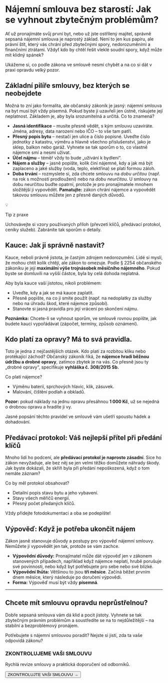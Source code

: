 # Nájemní smlouva bez starostí: Jak se vyhnout zbytečným problémům?

Ať už pronajímáte svůj první byt, nebo už jste ostřílený majitel, správně sepsaná nájemní smlouva je naprostý základ. Není to jen kus papíru, ale právní štít, který vás chrání před zbytečnými spory, nedorozuměními a finančními ztrátami. Vždyť kdo by chtěl řešit vleklé soudní spory, když může mít klidný spánek?

Ukážeme si, co podle zákona ve smlouvě nesmí chybět a na co si dát v praxi opravdu velký pozor.

## Základní pilíře smlouvy, bez kterých se neobejdete

Možná to zní jako formalita, ale občanský zákoník je jasný: nájemní smlouva na byt musí být vždy písemná. Pokud byste ji uzavřeli jen ústně, riskujete její neplatnost. Základem je, aby byla srozumitelná a určitá. Co to znamená?

- <strong>Jasná identifikace</strong> – musíte přesně vědět, s kým smlouvu uzavíráte. Jména, adresy, data narození nebo IČO – to vše tam patří.
- <strong>Přesný popis bytu</strong> – nestačí jen ulice a číslo popisné. Uveďte číslo jednotky z katastru, výměru a hlavně všechno příslušenství, jako je sklep, balkon nebo garáž. Vyhnete se tak sporům o to, co vlastně nájemce smí a nesmí užívat.
- <strong>Účel nájmu</strong> – téměř vždy to bude „užívání k bydlení“.
- <strong>Nájem a služby</strong> – jasně popište, kolik činí nájemné, kdy a jak má být zaplaceno a jaké služby (voda, teplo, elektřina) se platí formou záloh.
- <strong>Doba trvání</strong> – rozmyslete si, zda chcete smlouvu na <em>dobu určitou</em> (např. na rok s možností prodloužení) nebo na <em>dobu neurčitou</em>. U smlouvy na dobu neurčitou buďte opatrní, protože je pro pronajímatele mnohem složitější ji vypovědět. <strong>Pamatujte:</strong> zákon chrání nájemce a vypovědět takovou smlouvu můžete jen z přesně daných důvodů.

<div class="not-prose my-6 p-4 rounded-xl border border-blue-100 bg-blue-50 flex gap-3 items-start">
  <div class="text-xl">💡</div>
  <div>
    <p class="m-0 font-semibold">Tip z praxe</p>
    <p class="m-0 text-sm text-gray-700">Uchovávejte si vzory používaných příloh (převzetí klíčů, předávací protokol, ceníky služeb). Zabráníte tak sporům o detaily.</p>
  </div>
</div>

## Kauce: Jak ji správně nastavit?

Kauce, neboli právně jistota, je častým zdrojem nedorozumění. Lidé si myslí, že mohou chtít kolik chtějí, ale zákon to omezuje. Podle § 2254 občanského zákoníku je její <strong>maximální výše trojnásobek měsíčního nájemného</strong>. Pokud byste se domluvili na vyšší částce, byla by celá dohoda neplatná.

Aby byla kauce vaší jistotou, nikoli problémem:

- Uveďte, kdy a jak se má kauce zaplatit.
- Přesně popište, na co ji smíte použít (např. na nedoplatky za služby nebo na úhradu škod, které nájemce způsobí).
- Stanovte si jasná pravidla pro její vrácení po skončení nájmu.

<div class="not-prose my-6 p-4 rounded-xl border border-amber-200 bg-amber-50">
  <p class="m-0 text-gray-800"><strong>Poznámka:</strong> Chcete-li se vyhnout sporům, ve smlouvě rovnou popište, jak budete kauci vypořádávat (zápočet, termíny, způsob oznámení).</p>
</div>

## Kdo platí za opravy? Má to svá pravidla.

Toto je jedna z nejčastějších otázek. Kdo platí za rozbitou kliku nebo protékající záchod? Občanský zákoník říká, že <strong>nájemce hradí běžnou údržbu a drobné opravy</strong>, zatímco zbytek je na vás. Co přesně jsou ty „drobné opravy“, specifikuje <strong>vyhláška č. 308/2015 Sb.</strong>

Co platí nájemce?

- Výměnu baterií, sprchových hlavic, klik, zásuvek.
- Malování, čištění podlah a obkladů.

<div class="not-prose my-6 p-4 rounded-xl border border-blue-100 bg-blue-50">
  <p class="m-0 text-gray-800"><strong>Pozor:</strong> pokud náklady na jednu opravu přesáhnou <strong>1 000 Kč</strong>, už se nejedná o drobnou opravu a hradíte ji vy.</p>
</div>

Jasné popsání těchto pravidel ve smlouvě vám ušetří spoustu hádek a dohadování.

## Předávací protokol: Váš nejlepší přítel při předání klíčů

Mnoho lidí ho podcení, ale <strong>předávací protokol je naprosto zásadní</strong>. Sice ho zákon nevyžaduje, ale bez něj se jen velmi těžko domůžete náhrady škody. Jak byste dokázali, že skříň byla při předání nepoškozená, když o tom nemáte záznam?

Co by měl protokol obsahovat?

- Detailní popis stavu bytu a jeho vybavení.
- Stavy všech měřičů energií.
- Přesný počet předaných klíčů.

Vždy přidejte fotodokumentaci a oba se podepište!

## Výpověď: Když je potřeba ukončit nájem

Zákon jasně stanovuje důvody a postupy pro výpověď nájemní smlouvy. Nemůžete ji vypovědět jen tak, protože se vám zachce.

- <strong>Výpovědní důvody:</strong> Pronajímatel může dát výpověď jen v zákonem stanovených případech, například když nájemce neplatí, hrubě porušuje své povinnosti, nebo když byt potřebujete pro sebe nebo své blízké.
- <strong>Výpovědní lhůta:</strong> Většinou to jsou <strong>tři měsíce</strong>. Začíná běžet prvním dnem měsíce, který následuje po doručení výpovědi.
- <strong>Forma:</strong> Výpověď musí být vždy <strong>písemná</strong>.

---

## Chcete mít smlouvu opravdu neprůstřelnou?

Dobře sepsaná smlouva vám dá klid a pocit jistoty. Vyhnete se tak zbytečným právním problémům a soustředíte se na to nejdůležitější – na stabilní a bezproblémový pronájem.

Potřebujete s nájemní smlouvou poradit? Nejste si jistí, zda ta vaše odpovídá zákonu?

<div class="not-prose my-8 p-5 rounded-2xl border border-gray-200 bg-white shadow-sm text-center">
  <h3 class="m-0 text-lg font-semibold">ZKONTROLUJEME VAŠI SMLOUVU</h3>
  <p class="m-0 mt-2 text-gray-700">Rychlá revize smlouvy a praktická doporučení od odborníků.</p>
  <div class="mt-4">
    <button data-open-popup class="inline-flex items-center justify-center px-6 py-3 rounded-full bg-[#0D28F2] text-white hover:bg-[#0a1fc5] transition">ZKONTROLUJTE VAŠI SMLOUVU →</button>
  </div>
</div>
